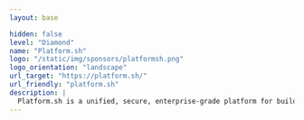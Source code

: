 ```yaml
---
layout: base

hidden: false
level: "Diamond"
name: "Platform.sh"
logo: "/static/img/sponsors/platformsh.png"
logo_orientation: "landscape"
url_target: "https://platform.sh/"
url_friendly: "platform.sh"
description: |
  Platform.sh is a unified, secure, enterprise-grade platform for building, running and scaling fleets of websites and applications.
---
```

